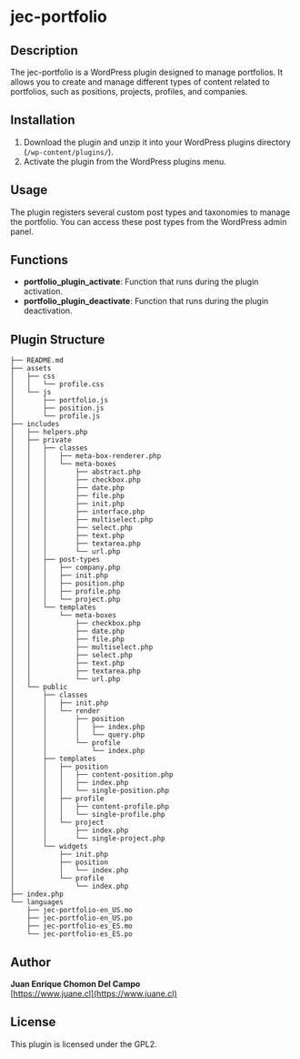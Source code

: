 # jec-portfolio

## Description

The jec-portfolio is a WordPress plugin designed to manage portfolios. It allows you to create and manage different types of content related to portfolios, such as positions, projects, profiles, and companies.

## Installation

1. Download the plugin and unzip it into your WordPress plugins directory (`/wp-content/plugins/`).
2. Activate the plugin from the WordPress plugins menu.

## Usage

The plugin registers several custom post types and taxonomies to manage the portfolio. You can access these post types from the WordPress admin panel.

## Functions

- **portfolio_plugin_activate**: Function that runs during the plugin activation.
- **portfolio_plugin_deactivate**: Function that runs during the plugin deactivation.

## Plugin Structure
```
├── README.md
├── assets
│   ├── css
│   │   └── profile.css
│   └── js
│       ├── portfolio.js
│       ├── position.js
│       └── profile.js
├── includes
│   ├── helpers.php
│   ├── private
│   │   ├── classes
│   │   │   ├── meta-box-renderer.php
│   │   │   └── meta-boxes
│   │   │       ├── abstract.php
│   │   │       ├── checkbox.php
│   │   │       ├── date.php
│   │   │       ├── file.php
│   │   │       ├── init.php
│   │   │       ├── interface.php
│   │   │       ├── multiselect.php
│   │   │       ├── select.php
│   │   │       ├── text.php
│   │   │       ├── textarea.php
│   │   │       └── url.php
│   │   ├── post-types
│   │   │   ├── company.php
│   │   │   ├── init.php
│   │   │   ├── position.php
│   │   │   ├── profile.php
│   │   │   └── project.php
│   │   └── templates
│   │       └── meta-boxes
│   │           ├── checkbox.php
│   │           ├── date.php
│   │           ├── file.php
│   │           ├── multiselect.php
│   │           ├── select.php
│   │           ├── text.php
│   │           ├── textarea.php
│   │           └── url.php
│   └── public
│       ├── classes
│       │   ├── init.php
│       │   └── render
│       │       ├── position
│       │       │   ├── index.php
│       │       │   └── query.php
│       │       └── profile
│       │           └── index.php
│       ├── templates
│       │   ├── position
│       │   │   ├── content-position.php
│       │   │   ├── index.php
│       │   │   └── single-position.php
│       │   ├── profile
│       │   │   ├── content-profile.php
│       │   │   └── single-profile.php
│       │   └── project
│       │       ├── index.php
│       │       └── single-project.php
│       └── widgets
│           ├── init.php
│           ├── position
│           │   └── index.php
│           └── profile
│               └── index.php
├── index.php
└── languages
    ├── jec-portfolio-en_US.mo
    ├── jec-portfolio-en_US.po
    ├── jec-portfolio-es_ES.mo
    └── jec-portfolio-es_ES.po
```

## Author

**Juan Enrique Chomon Del Campo**  
[https://www.juane.cl](https://www.juane.cl)

## License

This plugin is licensed under the GPL2.

